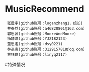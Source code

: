 # MusicRecommend
     张震宇(github账号：loganzhang1，组长)
     井泰然(github账号：a46820801@163.com)
     郭思源(github账号：MooreAndMoore)
     杨靖泽(github账号：YJZ182123)
     董思逾(github账号：dsy0221)
     林圣庚(github账号：3129157818@qq.com)
     林钰琪(github账号：linyq2117)
#特殊情况

